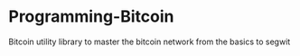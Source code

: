 # Programming-Bitcoin
Bitcoin utility library to master the bitcoin network from the basics to segwit
